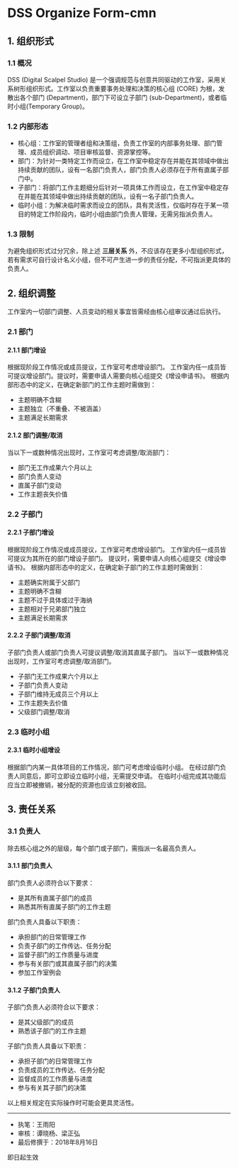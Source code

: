 # DSS Organize Form-cmn

## 1. 组织形式
### 1.1 概况
DSS (Digital Scalpel Studio) 是一个强调规范与创意共同驱动的工作室，采用关系树形组织形式。工作室以负责重要事务处理和决策的核心组 (CORE) 为根，发散出各个部门 (Department)，部门下可设立子部门 (sub-Department)，或者临时小组(Temporary Group)。
### 1.2 内部形态
* 核心组：工作室的管理者组和决策组，负责工作室的内部事务处理、部门管理、成员组织调动、项目审核监督、资源掌控等。
* 部门：为针对一类特定工作而设立，在工作室中稳定存在并能在其领域中做出持续贡献的团队，设有一名部门负责人，部门负责人必须存在于所有直属子部门中。
* 子部门：将部门工作主题细分后针对一项具体工作而设立，在工作室中稳定存在并能在其领域中做出持续贡献的团队，设有一名子部门负责人。
* 临时小组：为解决临时需求而设立的团队，具有灵活性，仅临时存在于某一项目的特定工作阶段内，临时小组由部门负责人管理，无需另指派负责人。
### 1.3 限制
为避免组织形式过分冗余，除上述 **三层关系** 外，不应该存在更多小型组织形式，若有需求可自行设计名义小组，但不可产生进一步的责任分配，不可指派更具体的负责人。

## 2. 组织调整
工作室内一切部门调整、人员变动的相关事宜皆需经由核心组审议通过后执行。
### 2.1 部门
#### 2.1.1 部门增设
根据现阶段工作情况或成员提议，工作室可考虑增设部门。
工作室内任一成员皆可提议增设部门。提议时，需要申请人需要向核心组提交《增设申请书》。
根据内部形态中的定义，在确定新部门的工作主题时需做到：

* 主题明确不含糊
* 主题独立（不重叠、不被涵盖）
* 主题满足长期需求

#### 2.1.2 部门调整/取消
当以下一或数种情况出现时，工作室可考虑调整/取消部门：

* 部门无工作成果六个月以上
* 部门负责人变动
* 直属子部门变动
* 工作主题丧失价值

### 2.2 子部门
#### 2.2.1 子部门增设
根据现阶段工作情况或成员提议，工作室可考虑增设部门。
工作室内任一成员皆可提议为其所在的部门增设子部门。
提议时，需要申请人向核心组提交《增设申请书》。
根据内部形态中的定义，在确定新子部门的工作主题时需做到：

* 主题确实附属于父部门
* 主题明确不含糊
* 主题不过于具体或过于海纳
* 主题相对于兄弟部门独立
* 主题满足长期需求

#### 2.2.2 子部门调整/取消
子部门负责人或部门负责人可提议调整/取消其直属子部门。
当以下一或数种情况出现时，工作室可考虑调整/取消部门。

- 子部门无工作成果六个月以上
- 子部门负责人变动
- 子部门维持无成员三个月以上
- 工作主题失去价值
- 父级部门调整/取消

### 2.3 临时小组
#### 2.3.1 临时小组增设
根据部门内某一具体项目的工作情况，部门可考虑增设临时小组。
在经过部门负责人同意后，即可立即设立临时小组，无需提交申请。
在临时小组完成其功能后应当立即被撤销，被分配的资源也应该立刻被收回。

## 3. 责任关系
### 3.1 负责人
除去核心组之外的层级，每个部门或子部门，需指派一名最高负责人。

#### 3.1.1 部门负责人
部门负责人必须符合以下要求：
- 是其所有直属子部门的成员
- 熟悉其所有直属子部门的工作主题

部门负责人具备以下职责：
- 承担部门的日常管理工作
- 负责子部门的工作传达、任务分配
- 监督子部门的工作质量与进度
- 参与有关部门或其直属子部门的决策
- 参加工作室例会

#### 3.1.2 子部门负责人
子部门负责人必须符合以下要求：
- 是其父级部门的成员
- 熟悉该子部门的工作主题

子部门负责人具备以下职责：
- 承担子部门的日常管理工作
- 负责成员的工作传达、任务分配
- 监督成员的工作质量与进度
- 参与有关其子部门的决策

以上相关规定在实际操作时可能会更具灵活性。
- - - -

- 执笔：王雨阳
- 审核：谭晓杨、梁正弘
- 最后修撰于：2018年8月16日

即日起生效
